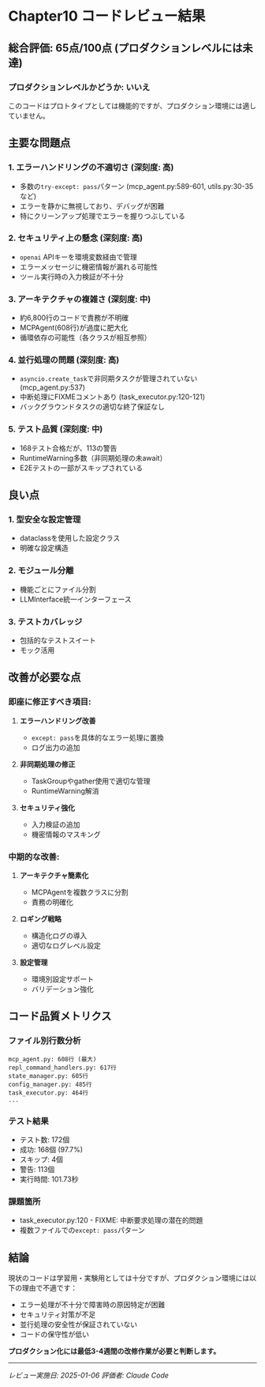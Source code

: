 # Chapter10 コードレビュー結果

## 総合評価: **65点/100点** (プロダクションレベルには未達)

### プロダクションレベルかどうか: **いいえ**

このコードはプロトタイプとしては機能的ですが、プロダクション環境には適していません。

## 主要な問題点

### 1. **エラーハンドリングの不適切さ** (深刻度: 高)
- 多数の`try-except: pass`パターン (mcp_agent.py:589-601, utils.py:30-35など)
- エラーを静かに無視しており、デバッグが困難
- 特にクリーンアップ処理でエラーを握りつぶしている

### 2. **セキュリティ上の懸念** (深刻度: 高)
- `openai` APIキーを環境変数経由で管理
- エラーメッセージに機密情報が漏れる可能性
- ツール実行時の入力検証が不十分

### 3. **アーキテクチャの複雑さ** (深刻度: 中)
- 約6,800行のコードで責務が不明確
- MCPAgent(608行)が過度に肥大化
- 循環依存の可能性（各クラスが相互参照）

### 4. **並行処理の問題** (深刻度: 高)
- `asyncio.create_task`で非同期タスクが管理されていない (mcp_agent.py:537)
- 中断処理にFIXMEコメントあり (task_executor.py:120-121)
- バックグラウンドタスクの適切な終了保証なし

### 5. **テスト品質** (深刻度: 中)
- 168テスト合格だが、113の警告
- RuntimeWarning多数（非同期処理の未await）
- E2Eテストの一部がスキップされている

## 良い点

### 1. **型安全な設定管理**
- dataclassを使用した設定クラス
- 明確な設定構造

### 2. **モジュール分離**
- 機能ごとにファイル分割
- LLMInterface統一インターフェース

### 3. **テストカバレッジ**
- 包括的なテストスイート
- モック活用

## 改善が必要な点

### 即座に修正すべき項目:
1. **エラーハンドリング改善**
   - `except: pass`を具体的なエラー処理に置換
   - ログ出力の追加

2. **非同期処理の修正**
   - TaskGroupやgather使用で適切な管理
   - RuntimeWarning解消

3. **セキュリティ強化**
   - 入力検証の追加
   - 機密情報のマスキング

### 中期的な改善:
1. **アーキテクチャ簡素化**
   - MCPAgentを複数クラスに分割
   - 責務の明確化

2. **ロギング戦略**
   - 構造化ログの導入
   - 適切なログレベル設定

3. **設定管理**
   - 環境別設定サポート
   - バリデーション強化

## コード品質メトリクス

### ファイル別行数分析
```
mcp_agent.py: 608行 (最大)
repl_command_handlers.py: 617行
state_manager.py: 605行
config_manager.py: 485行
task_executor.py: 464行
...
```

### テスト結果
- テスト数: 172個
- 成功: 168個 (97.7%)
- スキップ: 4個
- 警告: 113個
- 実行時間: 101.73秒

### 課題箇所
- task_executor.py:120 - FIXME: 中断要求処理の潜在的問題
- 複数ファイルでの`except: pass`パターン

## 結論

現状のコードは学習用・実験用としては十分ですが、プロダクション環境には以下の理由で不適です：

- エラー処理が不十分で障害時の原因特定が困難
- セキュリティ対策が不足
- 並行処理の安全性が保証されていない
- コードの保守性が低い

**プロダクション化には最低3-4週間の改修作業が必要と判断します。**

---

*レビュー実施日: 2025-01-06*
*評価者: Claude Code*